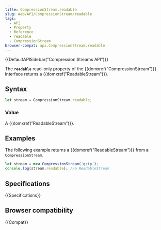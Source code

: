 ```yaml
---
title: CompressionStream.readable
slug: Web/API/CompressionStream/readable
tags:
  - API
  - Property
  - Reference
  - readable
  - CompressionStream
browser-compat: api.CompressionStream.readable
---
```

{{DefaultAPISidebar("Compression Streams API")}}

The **`readable`** read-only property of the {{domxref("CompressionStream")}} interface returns a {{domxref("ReadableStream")}}.

## Syntax

```js
let stream = CompressionStream.readable;
```

### Value

A {{domxref("ReadableStream")}}.

## Examples

The following example returns a {{domxref("ReadableStream")}} from a `CompressionStream`.

```js
let stream = new CompressionStream('gzip');
console.log(stream.readable); //a ReadableStream
```

## Specifications

{{Specifications}}

## Browser compatibility

{{Compat}}

